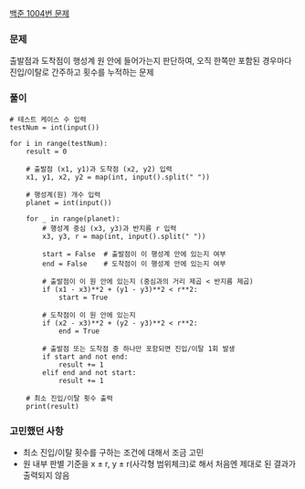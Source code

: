 [백준 1004번 문제](https://www.acmicpc.net/problem/1004)

### 문제
출발점과 도착점이 행성계 원 안에 들어가는지 판단하여, 오직 한쪽만 포함된 경우마다 진입/이탈로 간주하고 횟수를 누적하는 문제

### 풀이
```
# 테스트 케이스 수 입력
testNum = int(input())

for i in range(testNum):
    result = 0
    
    # 출발점 (x1, y1)과 도착점 (x2, y2) 입력
    x1, y1, x2, y2 = map(int, input().split(" "))
    
    # 행성계(원) 개수 입력
    planet = int(input())
    
    for _ in range(planet):
        # 행성계 중심 (x3, y3)과 반지름 r 입력
        x3, y3, r = map(int, input().split(" "))
        
        start = False  # 출발점이 이 행성계 안에 있는지 여부
        end = False    # 도착점이 이 행성계 안에 있는지 여부
        
        # 출발점이 이 원 안에 있는지 (중심과의 거리 제곱 < 반지름 제곱)
        if (x1 - x3)**2 + (y1 - y3)**2 < r**2:
            start = True

        # 도착점이 이 원 안에 있는지
        if (x2 - x3)**2 + (y2 - y3)**2 < r**2:
            end = True
        
        # 출발점 또는 도착점 중 하나만 포함되면 진입/이탈 1회 발생
        if start and not end:
            result += 1
        elif end and not start:
            result += 1
    
    # 최소 진입/이탈 횟수 출력
    print(result)
```

### 고민했던 사항
- 최소 진입/이탈 횟수를 구하는 조건에 대해서 조금 고민
- 원 내부 판별 기준을 x ± r, y ± r(사각형 범위체크)로 해서 처음엔 제대로 된 결과가 출력되지 않음
